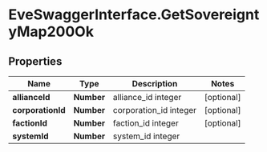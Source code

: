# EveSwaggerInterface.GetSovereigntyMap200Ok

## Properties
Name | Type | Description | Notes
------------ | ------------- | ------------- | -------------
**allianceId** | **Number** | alliance_id integer | [optional] 
**corporationId** | **Number** | corporation_id integer | [optional] 
**factionId** | **Number** | faction_id integer | [optional] 
**systemId** | **Number** | system_id integer | 



